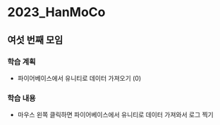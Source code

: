 # 2023_HanMoCo
## 여섯 번째 모임
### 학습 계획
- 파이어베이스에서 유니티로 데이터 가져오기 (0)
### 학습 내용
- 마우스 왼쪽 클릭하면 파이어베이스에서 유니티로 데이터 가져와서 로그 찍기
